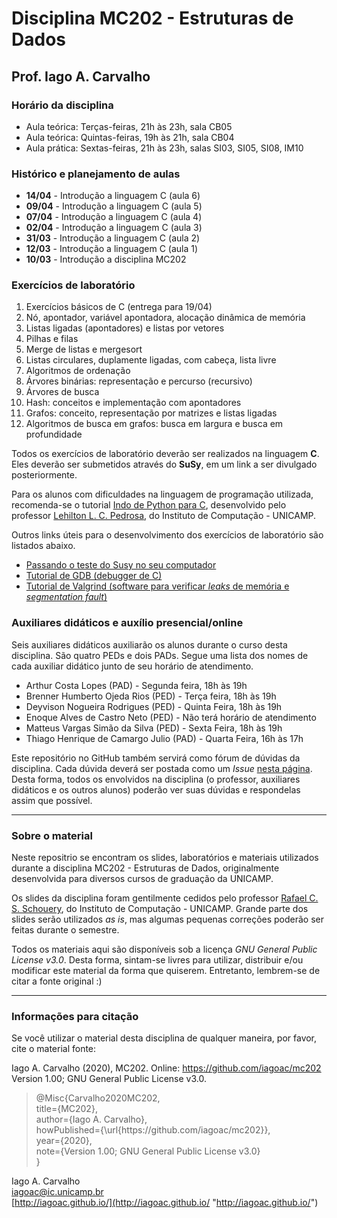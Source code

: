 # Disciplina MC202 - Estruturas de Dados

## Prof. Iago A. Carvalho

### Horário da disciplina

- Aula teórica: Terças-feiras, 21h às 23h, sala CB05
- Aula teórica: Quintas-feiras, 19h às 21h, sala CB04
- Aula prática: Sextas-feiras, 21h às 23h, salas SI03, SI05, SI08, IM10

### Histórico e planejamento de aulas

 - **14/04** - Introdução a linguagem C (aula 6)
 - **09/04** - Introdução a linguagem C (aula 5)
 - **07/04** - Introdução a linguagem C (aula 4)
 - **02/04** - Introdução a linguagem C (aula 3)
 - **31/03** - Introdução a linguagem C (aula 2)
 - **12/03** - Introdução a linguagem C (aula 1)
 - **10/03** - Introdução a disciplina MC202


### Exercícios de laboratório

1. Exercícios básicos de C (entrega para 19/04)
2. Nó, apontador, variável apontadora, alocação dinâmica de memória
3. Listas ligadas (apontadores) e listas por vetores
4. Pilhas e filas
5. Merge de listas e mergesort
6. Listas circulares, duplamente ligadas, com cabeça, lista livre
7. Algoritmos de ordenação
8. Árvores binárias: representação e percurso (recursivo)
9. Árvores de busca
10. Hash: conceitos e implementação com apontadores
11. Grafos: conceito, representação por matrizes e listas ligadas
12. Algoritmos de busca em grafos: busca em largura e busca em profundidade

Todos os exercícios de laboratório deverão ser realizados na linguagem **C**. Eles deverão ser submetidos através do **SuSy**, em um link a ser divulgado posteriormente.

Para os alunos com dificuldades na linguagem de programação utilizada, recomenda-se o tutorial [Indo de Python para C](http://www.ic.unicamp.br/~lehilton/mc202gh/python_c/), desenvolvido pelo professor [Lehilton L. C. Pedrosa](https://www.ic.unicamp.br/~lehilton/), do Instituto de Computação - UNICAMP.

Outros links úteis para o desenvolvimento dos exercícios de laboratório são listados abaixo.

- [Passando o teste do Susy no seu computador](http://blog.erikperillo.xyz/post/passando-o-teste-do-susy-no-seu-computador.html)
- [Tutorial de GDB (debugger de C)](http://www.ic.unicamp.br/~rafael/materiais/gdb.html)
- [Tutorial de Valgrind (software para verificar *leaks* de memória e *segmentation fault*)](https://www.ic.unicamp.br/~rafael/materiais/valgrind.html)

### Auxiliares didáticos e auxílio presencial/online

Seis auxiliares didáticos auxiliarão os alunos durante o curso desta disciplina. São quatro PEDs e dois PADs. Segue uma lista dos nomes de cada auxiliar didático junto de seu horário de atendimento.

- Arthur Costa Lopes (PAD) - Segunda feira, 18h às 19h
- Brenner Humberto Ojeda Rios (PED) - Terça feira, 18h às 19h
- Deyvison Nogueira Rodrigues (PED) - Quinta Feira, 18h às 19h
- Enoque Alves de Castro Neto (PED) - Não terá horário de atendimento
- Matteus Vargas Simão da Silva (PED) - Sexta Feira, 18h às 19h
- Thiago Henrique de Camargo Julio (PAD) - Quarta Feira, 16h às 17h

Este repositório no GitHub também servirá como fórum de dúvidas da disciplina. Cada dúvida deverá ser postada como um *Issue* [nesta página](https://github.com/iagoac/mc202/issues). Desta forma, todos os envolvidos na disciplina (o professor, auxiliares didáticos e os outros alunos) poderão ver suas dúvidas e respondelas assim que possível.

------------

### Sobre o material

Neste repositrio se encontram os slides, laboratórios e materiais utilizados durante a disciplina MC202 - Estruturas de Dados, originalmente desenvolvida para diversos cursos de graduação da UNICAMP.

Os slides da disciplina foram gentilmente cedidos pelo professor [Rafael C. S. Schouery](https://www.ic.unicamp.br/~rafael/ "Rafael C. S. Schouery"), do Instituto de Computação - UNICAMP. Grande parte dos slides serão utilizados *as is*, mas algumas pequenas correções poderão ser feitas durante o semestre.

Todos os materiais aqui são disponíveis sob a licença _GNU General Public License v3.0_. Desta forma, sintam-se livres para utilizar, distribuir e/ou modificar este material da forma que quiserem. Entretanto, lembrem-se de citar a fonte original :)

------------

### Informações para citação

Se você utilizar o material desta disciplina de qualquer maneira, por favor, cite o material fonte:

Iago A. Carvalho (2020), MC202. Online: https://github.com/iagoac/mc202 Version 1.00; GNU General Public License v3.0.


> @Misc{Carvalho2020MC202,  
title={MC202},  
author={Iago A. Carvalho},   
howPublished={\url{https&#58;//github\.com/iagoac/mc202}},  
year={2020},  
note={Version 1.00; GNU General Public License v3.0}  
}


Iago A. Carvalho  
iagoac@ic.unicamp.br  
[http://iagoac.github.io/](http://iagoac.github.io/ "http://iagoac.github.io/")
